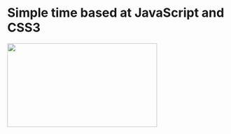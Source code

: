 Simple time based at JavaScript and CSS3
========================================
<img src="https://raw.github.com/fastpoke/simple_time/master/preview.png" width="342" height="192">

